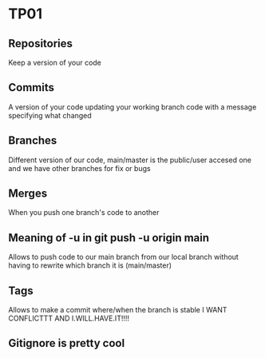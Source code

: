 # TP01
## Repositories
Keep a version of your code
## Commits
A version of your code updating your working branch code with a message specifying what changed
## Branches
Different version of our code, main/master is the public/user accesed one and we have other branches for fix or bugs
## Merges
When you push one branch's code to another
## Meaning of -u in git push -u origin main
Allows to push code to our main branch from our local branch without having to rewrite which branch it is (main/master)
## Tags
Allows to make a commit where/when the branch is stable 
I WANT CONFLICTTT AND I.WILL.HAVE.IT!!!! 
## Gitignore is pretty cool
